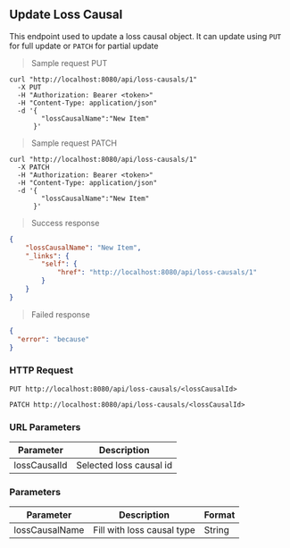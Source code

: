 ## Update Loss Causal

This endpoint used to update a loss causal object. It can update using <code>PUT</code> for full update or <code>PATCH</code> for partial update

> Sample request PUT

```shell
curl "http://localhost:8080/api/loss-causals/1"
  -X PUT
  -H "Authorization: Bearer <token>"
  -H "Content-Type: application/json"
  -d '{
        "lossCausalName":"New Item"
      }'
```

> Sample request PATCH

```shell
curl "http://localhost:8080/api/loss-causals/1"
  -X PATCH
  -H "Authorization: Bearer <token>"
  -H "Content-Type: application/json"
  -d '{
        "lossCausalName":"New Item"
      }'
```

> Success response

```json
{
    "lossCausalName": "New Item",
    "_links": {
        "self": {
            "href": "http://localhost:8080/api/loss-causals/1"
        }
    }
}
```

> Failed response

```json
{
  "error": "because"
}
```

### HTTP Request

`PUT http://localhost:8080/api/loss-causals/<lossCausalId>`

`PATCH http://localhost:8080/api/loss-causals/<lossCausalId>`

### URL Parameters

Parameter | Description
--------- | -----------
lossCausalId | Selected loss causal id

### Parameters

Parameter | Description | Format 
--------- | ----------- | ------ 
lossCausalName | Fill with loss causal type | String